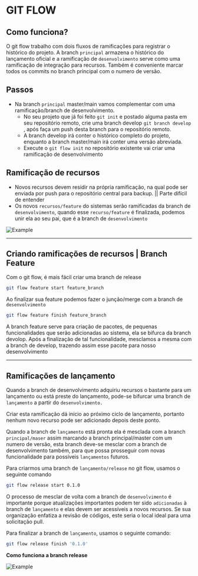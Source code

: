 # GIT FLOW

## Como funciona?

O git flow trabalho com dois fluxos de ramificações para registrar o histórico do projeto. A branch `principal` armazena o histórico do lançamento oficial e a ramificação de `desenvolvimento` serve como uma ramificação de integração para recursos. Também é conveniente marcar todos os commits no branch principal com o numero de versão.

## Passos

- Na branch `principal` master/main vamos complementar com uma ramificação/branch de desenvolvimento.
  - No seu projeto que já foi feito `git init` e postado alguma pasta em seu repositório remoto, crie uma branch develop `git branch develop` , após faça um push desta branch para o repositório remoto.
  - A branch develop irá conter o histórico completo do projeto, enquanto a branch master/main irá conter uma versão abreviada.
  - Execute o `git flow init` no repositório existente vai criar uma ramificação de desenvolvimento

## Ramificação de recursos

- Novos recursos devem residir na própria ramificação, na qual pode ser enviada por push para o repositório central para backup. || Parte difícil de entender
- Os novos `recursos/feature` do sistemas serão ramificadas da branch de `desenvolvimento`, quando esse `recurso/feature` é finalizada, podemos unir ela ao seu pai, que é a branch de `desenvolvimento`

![Example](https://wac-cdn.atlassian.com/dam/jcr:8f00f1a4-ef2d-498a-a2c6-8020bb97902f/03%20Release%20branches.svg?cdnVersion=1675)

---

## Criando ramificações de recursos | Branch Feature

Com o git flow, é mais fácil criar uma branch de release

```bash
git flow feature start feature_branch
```

Ao finalizar sua feature podemos fazer o junção/merge com a branch de `desenvolvimento`

```bash
git flow feature finish feature_branch
```

A branch feature serve para criação de pacotes, de pequenas funcionalidades que serão adicionadas ao sistema, ela se bifurca da branch devolop. Após a finalização de tal funcionalidade, mesclamos a mesma com a branch de develop, trazendo assim esse pacote para nosso desenvolvimento

---

## Ramificações de lançamento

Quando a branch de desenvolvimento adquiriu recursos o bastante para um lançamento ou está preste do lançamento, pode-se bifurcar uma branch de `lançamento` a partir do `desenvolvimento.`

Criar esta ramificação dá início ao próximo ciclo de lançamento, portanto nenhum novo recurso pode ser adicionado depois deste ponto.

Quando a branch de `lançamento` está pronta ela é mesclada com a branch `principal/maser` assim marcando a branch principal/master com um numero de versão, esta branch deve-se mesclar com a branch de desenvolvimento também, para que possa prosseguir com novas funcionalidade para possíveis `lançamentos` futuros.

Para criarmos uma branch de `lançamento/release` no git flow, usamos o seguinte comando

```bash
git flow release start 0.1.0
```

O processo de mesclar de volta com a branch de `desenvolvimento` é importante porque atualizações importantes podem ter sido `adicionadas` à branch de `lançamento` e elas devem ser acessíveis a novos recursos. Se sua organização enfatiza a revisão de códigos, este seria o local ideal para uma solicitação pull.

Para finalizar a branch de `lançamento`, usamos o seguinte comando:

```bash
git flow release finish '0.1.0'
```

**Como funciona a branch release**

![Example](https://wac-cdn.atlassian.com/dam/jcr:8f00f1a4-ef2d-498a-a2c6-8020bb97902f/03%20Release%20branches.svg?cdnVersion=1678)
